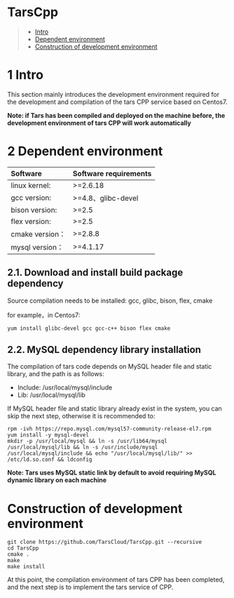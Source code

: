 # TarsCpp
> * [Intro](#chapter-1)
> * [Dependent environment](#chapter-2)
> * [Construction of development environment](#chapter-3)

# 1 <a id="chapter-1"></a>Intro

This section mainly introduces the development environment required for the development and compilation of the tars CPP service based on Centos7.

**Note: if Tars has been compiled and deployed on the machine before, the development environment of tars CPP will work automatically**

# 2 <a id="chapter-2"></a>Dependent environment

| Software | Software requirements |
| :--- | :--- |
| linux kernel:   | >=2.6.18 |
| gcc version:    | >=4.8、glibc-devel |
| bison version:  | >=2.5|
| flex version:   | >=2.5   |
| cmake version： | >=2.8.8|
| mysql version： | >=4.1.17|


## 2.1. Download and install build package dependency

Source compilation needs to be installed: gcc, glibc, bison, flex, cmake

for example，in Centos7:
```
yum install glibc-devel gcc gcc-c++ bison flex cmake
```

## 2.2. MySQL dependency library installation

The compilation of tars code depends on MySQL header file and static library, and the path is as follows:

- Include: /usr/local/mysql/include
- Lib: /usr/local/mysql/lib

If MySQL header file and static library already exist in the system, you can skip the next step, otherwise it is recommended to:

```
rpm -ivh https://repo.mysql.com/mysql57-community-release-el7.rpm
yum install -y mysql-devel 
mkdir -p /usr/local/mysql && ln -s /usr/lib64/mysql /usr/local/mysql/lib && ln -s /usr/include/mysql /usr/local/mysql/include && echo "/usr/local/mysql/lib/" >> /etc/ld.so.conf && ldconfig 
```

**Note: Tars uses MySQL static link by default to avoid requiring MySQL dynamic library on each machine**

# <a id="chapter-3"></a>Construction of development environment

```text
git clone https://github.com/TarsCloud/TarsCpp.git --recursive
cd TarsCpp
cmake .
make
make install
```

At this point, the compilation environment of tars CPP has been completed, and the next step is to implement the tars service of CPP.
